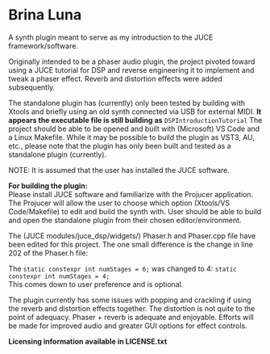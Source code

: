 # Brina Luna

A synth plugin meant to serve as my introduction to the JUCE framework/software.

Originally intended to be a phaser audio plugin, the project pivoted toward using
a JUCE tutorial for DSP and reverse engineering it to implement and tweak a phaser 
effect. Reverb and distortion effects were added subsequently.

The standalone plugin has (currently) only been tested by building with Xtools and 
briefly using an old synth connected via USB for external MIDI. **It appears the
executable file is still building as** <code>DSPIntroductionTutorial</code> The project should
be able to be opened and built with (Microsoft) VS Code and a Linux Makefile.
While it may be possible to build the plugin as VST3, AU, etc., please note that
the plugin has only been built and tested as a standalone plugin (currently).

NOTE: It is assumed that the user has installed the JUCE software.

**For building the plugin:**</br>
Please install JUCE software and familiarize with the Projucer application.
The Projucer will allow the user to choose which option (Xtools/VS Code/Makefile)
to edit and build the synth with. User should be able to build and open the 
standalone plugin from their chosen editor/environment.

The (JUCE modules/juce_dsp/widgets/) Phaser.h and Phaser.cpp file have been edited for this project. The one small difference is the change in line 202 of the Phaser.h file:

The <code>static constexpr int numStages = 6;</code> was changed to 4:
<code>static constexpr int numStages = 4;</code> </br>
This comes down to user preference and is optional.

The plugin currently has some issues with popping and crackling if using the 
reverb and distortion effects together. The distortion is not quite to the point
of adequacy. Phaser + reverb is adequate and enjoyable. Efforts will be made for
improved audio and greater GUI options for effect controls.

**Licensing information available in LICENSE.txt**
